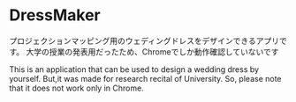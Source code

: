 # DressMaker
プロジェクションマッピング用のウェディングドレスをデザインできるアプリです。
大学の授業の発表用だったため、Chromeでしか動作確認していないです

This is an application that can be used to design a wedding dress by yourself.
But,it was made for research recital of University.
So, please note that it does not work only in Chrome.
